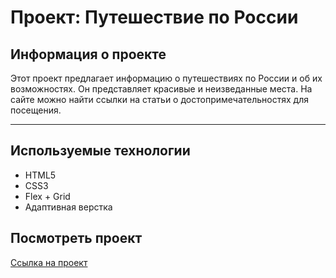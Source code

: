 # Проект: Путешествие по России

## Информация о проекте

Этот проект предлагает информацию о путешествиях по России и об их возможностях. Он представляет красивые и неизведанные места. На сайте можно найти ссылки на статьи о достопримечательностях для посещения.

---

## Используемые технологии

- HTML5
- CSS3
- Flex + Grid
- Адаптивная верстка

## Посмотреть проект

[Ссылка на проект](https://shahtarov.github.io/russian-travel/)
